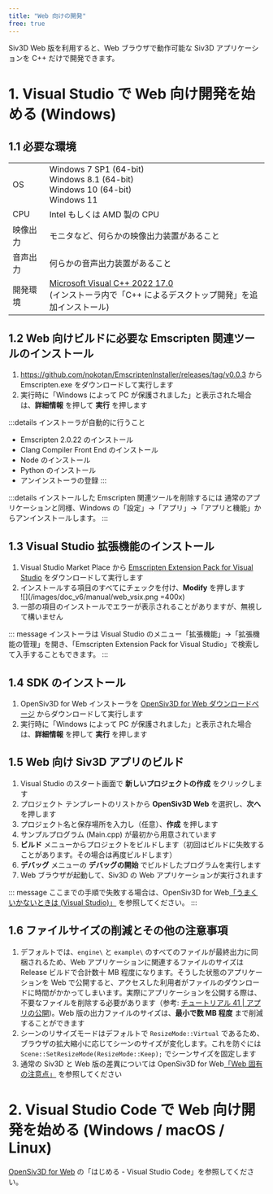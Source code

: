 ```yaml
---
title: "Web 向けの開発"
free: true
---
```


Siv3D Web 版を利用すると、Web ブラウザで動作可能な Siv3D アプリケーションを C++ だけで開発できます。

# 1. Visual Studio で Web 向け開発を始める (Windows)

## 1.1 必要な環境
|  |  |
|--|--|
| OS | Windows 7 SP1 (64-bit)<br>Windows 8.1 (64-bit)<br>Windows 10 (64-bit)<br>Windows 11 |
| CPU | Intel もしくは AMD 製の CPU |
| 映像出力 | モニタなど、何らかの映像出力装置があること |
| 音声出力 | 何らかの音声出力装置があること |
| 開発環境 | [Microsoft Visual C++ 2022 17.0](https://visualstudio.microsoft.com/ja/downloads/)<br>(インストーラ内で「C++ によるデスクトップ開発」を追加インストール) |

## 1.2 Web 向けビルドに必要な Emscripten 関連ツールのインストール

1. https://github.com/nokotan/EmscriptenInstaller/releases/tag/v0.0.3 から Emscripten.exe をダウンロードして実行します
2. 実行時に「Windows によって PC が保護されました」と表示された場合は、**詳細情報** を押して **実行** を押します

:::details インストーラが自動的に行うこと
- Emscripten 2.0.22 のインストール
- Clang Compiler Front End のインストール
- Node のインストール
- Python のインストール
- アンインストーラの登録
:::

:::details インストールした Emscripten 関連ツールを削除するには
通常のアプリケーションと同様、Windows の「設定」→「アプリ」→「アプリと機能」からアンインストールします。
:::

## 1.3 Visual Studio 拡張機能のインストール

1. Visual Studio Market Place から [Emscripten Extension Pack for Visual Studio](https://marketplace.visualstudio.com/items?itemName=KamenokoSoft.emscripten-extensions) をダウンロードして実行します
2. インストールする項目のすべてにチェックを付け、**Modify** を押します  
![](/images/doc_v6/manual/web_vsix.png =400x)
3. 一部の項目のインストールでエラーが表示されることがありますが、無視して構いません

::: message
インストーラは Visual Studio のメニュー「拡張機能」→「拡張機能の管理」を開き、「Emscripten Extension Pack for Visual Studio」で検索して入手することもできます。
:::

## 1.4 SDK のインストール

1. OpenSiv3D for Web インストーラを [OpenSiv3D for Web ダウンロードページ](https://siv3d.kamenokosoft.com/ja/download) からダウンロードして実行します
2. 実行時に「Windows によって PC が保護されました」と表示された場合は、**詳細情報** を押して **実行** を押します

## 1.5 Web 向け Siv3D アプリのビルド

1. Visual Studio のスタート画面で **新しいプロジェクトの作成** をクリックします
1. プロジェクト テンプレートのリストから **OpenSiv3D Web** を選択し、**次へ** を押します
1. プロジェクト名と保存場所を入力し（任意）、**作成** を押します
1. サンプルプログラム (Main.cpp) が最初から用意されています
1. **ビルド** メニューからプロジェクトをビルドします（初回はビルドに失敗することがあります。その場合は再度ビルドします）
1. **デバッグ** メニューの **デバッグの開始** でビルドしたプログラムを実行します
1. Web ブラウザが起動して、Siv3D の Web アプリケーションが実行されます

::: message
ここまでの手順で失敗する場合は、OpenSiv3D for Web[「うまくいかないときは (Visual Studio)」](https://siv3d.kamenokosoft.com/ja/building/trouble-shooting) を参照してください。
:::

## 1.6 ファイルサイズの削減とその他の注意事項

1. デフォルトでは、`engine\` と `example\` のすべてのファイルが最終出力に同梱されるため、Web アプリケーションに関連するファイルのサイズは Release ビルドで合計数十 MB 程度になります。そうした状態のアプリケーションを Web で公開すると、アクセスした利用者がファイルのダウンロードに時間がかかってしまいます。実際にアプリケーションを公開する際は、不要なファイルを削除する必要があります（参考: [チュートリアル 41 | アプリの公開](https://zenn.dev/reputeless/books/siv3d-documentation/viewer/tutorial-release#41.9-%E5%90%8C%E6%A2%B1%E3%81%99%E3%82%8B%E5%BF%85%E8%A6%81%E3%81%8C%E7%84%A1%E3%81%84%E3%83%95%E3%82%A1%E3%82%A4%E3%83%AB))。Web 版の出力ファイルのサイズは、**最小で数 MB 程度** まで削減することができます
1. シーンのリサイズモードはデフォルトで `ResizeMode::Virtual` であるため、ブラウザの拡大縮小に応じてシーンのサイズが変化します。これを防ぐには `Scene::SetResizeMode(ResizeMode::Keep);` でシーンサイズを固定します
1. 通常の Siv3D と Web 版の差異については OpenSiv3D for Web[「Web 固有の注意点」](https://siv3d.kamenokosoft.com/ja/building/web-specific-notes) を参照してください



# 2. Visual Studio Code で Web 向け開発を始める (Windows / macOS / Linux)

[OpenSiv3D for Web](https://siv3d.kamenokosoft.com/ja/index) の「はじめる - Visual Studio Code」を参照してください。


